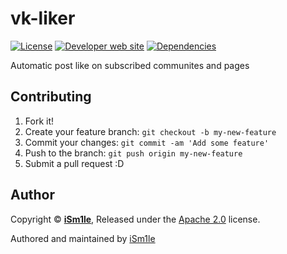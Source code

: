 # vk-liker

[![License](https://img.shields.io/badge/License-apache--2.0-green.svg?longCache=true&style=flat-square)](https://github.com/iSm1le/vk-liker/blob/master/LICENSE)
[![Developer web site](https://img.shields.io/badge/Developer%20site-xaked.com-blue.svg?longCache=true&style=flat-square)](https://xaked.com/)
[![Dependencies](https://david-dm.org/iSm1le/vk-liker/dev-status.svg?maxAge=3600&style=flat-square)](https://david-dm.org/iSm1le/vk-liker?type=dev)

Automatic post like on subscribed communites and pages

## Contributing

1. Fork it!
2. Create your feature branch: `git checkout -b my-new-feature`
3. Commit your changes: `git commit -am 'Add some feature'`
4. Push to the branch: `git push origin my-new-feature`
5. Submit a pull request :D

## Author

Copyright © **[iSm1le](https://github.com/iSm1le/)**, Released under the [Apache 2.0](https://github.com/iSm1le/vk-liker/blob/master/LICENSE) license.

Authored and maintained by [iSm1le](https://github.com/iSm1le)
